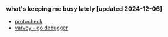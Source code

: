 ### what's keeping me busy lately [updated 2024-12-06]

- [protocheck](https://github.com/emicklei/protocheck)
- [varvoy - go debugger](https://github.com/emicklei/varvoy)
